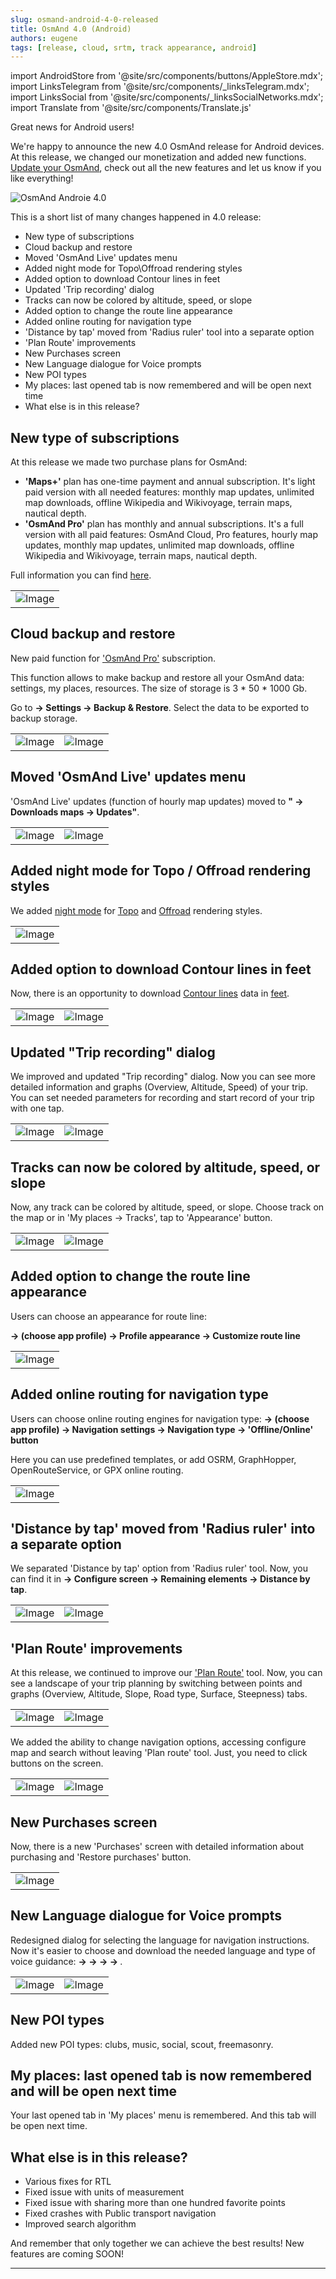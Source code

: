 ```yaml
---
slug: osmand-android-4-0-released
title: OsmAnd 4.0 (Android)
authors: eugene
tags: [release, cloud, srtm, track appearance, android]
---
```

import AndroidStore from '@site/src/components/buttons/AppleStore.mdx';
import LinksTelegram from '@site/src/components/_linksTelegram.mdx';
import LinksSocial from '@site/src/components/_linksSocialNetworks.mdx';
import Translate from '@site/src/components/Translate.js'

Great news for Android users!

We're happy to announce the new 4.0 OsmAnd release for Android devices. At this release, we changed our monetization and added new functions. [Update your OsmAnd](https://play.google.com/store/apps/details?id=net.osmand), check out all the new features and let us know if you like everything!

![OsmAnd Androie 4.0](./banner.png)

<!--truncate-->

This is a short list of many changes happened in 4.0 release:
* New type of subscriptions
* Cloud backup and restore
* Moved 'OsmAnd Live' updates menu
* Added night mode for Topo\Offroad rendering styles
* Added option to download Contour lines in feet
* Updated 'Trip recording' dialog
* Tracks can now be colored by altitude, speed, or slope
* Added option to change the route line appearance
* Added online routing for navigation type
* 'Distance by tap' moved from 'Radius ruler' tool into a separate option
* 'Plan Route' improvements
* New Purchases screen
* New Language dialogue for Voice prompts
* New POI types
* My places: last opened tab is now remembered and will be open next time
* What else is in this release?

## New type of subscriptions

At this release we made two purchase plans for OsmAnd:
* **'Maps+'** plan has one-time payment and annual subscription. It's light paid version with all needed features: monthly map updates, unlimited map downloads, offline Wikipedia and Wikivoyage, terrain maps, nautical depth.
* **'OsmAnd Pro'** plan has monthly and annual subscriptions. It's a full version with all paid features: OsmAnd Cloud, Pro features, hourly map updates, monthly map updates, unlimited map downloads, offline Wikipedia and Wikivoyage, terrain maps, nautical depth.

Full information you can find [here](https://osmand.net/docs/user/purchases/).

<table class="blogimage">
  <tr>
    <td><img src={require('./purchases_plan.png').default} alt="Image"/></td>
  </tr>
</table> 

## Cloud backup and restore

New paid function for <a href="https://osmand.net/blog/osmand-android-4-0-released#monetization">'OsmAnd Pro'</a> subscription.

This function allows to make backup and restore all your OsmAnd data: settings, my places, resources. The size of storage is 3 * 50 * 1000 Gb.

Go to **<Translate android="yes" id="shared_string_menu" /> → Settings → Backup & Restore**. Select the data to be exported to backup storage.

<table class="blogimage">
  <tr>
    <td><img src={require('./backup_1.png').default} alt="Image"/></td>
    <td><img src={require('./backup_2.png').default} alt="Image"/></td>
  </tr>
</table> 


## Moved 'OsmAnd Live' updates menu

'OsmAnd Live' updates (function of hourly map updates) moved to **"<Translate android="yes" id="shared_string_menu" /> → Downloads maps → Updates"**.

<table class="blogimage">
  <tr>
    <td><img src={require('./live_1.png').default} alt="Image"/></td>
    <td><img src={require('./live_2.png').default} alt="Image"/></td>
  </tr>
</table>

## Added night mode for Topo / Offroad rendering styles

We added <a href="https://osmand.net/docs/user/map/vector-maps#map-mode">night mode</a> for <a href="https://osmand.net/docs/user/map/vector-maps#topo">Topo</a> and <a href="https://osmand.net/docs/user/map/vector-maps#offroad">Offroad</a> rendering styles.

<table class="blogimage">
  <tr>
    <td><img src={require('./topo.png').default} alt="Image"/></td>
  </tr>
</table>


## Added option to download Contour lines in feet

Now, there is an opportunity to download <a href="https://osmand.net/docs/user/plugins/contour-lines#downloading-files">Contour lines</a> data in <a href="https://en.wikipedia.org/wiki/United_States_customary_units">feet</a>.

<table class="blogimage">
  <tr>
    <td><img src={require('./feet_cl_1.png').default} alt="Image"/></td>
    <td><img src={require('./feet_cl_2.png').default} alt="Image"/></td>
  </tr>
</table>


## Updated "Trip recording" dialog

We improved and updated "Trip recording" dialog.
Now you can see more detailed information and graphs (Overview, Altitude, Speed) of your trip.
You can set needed parameters for recording and start record of your trip with one tap.

<table class="blogimage">
  <tr>
    <td><img src={require('./record_1.png').default} alt="Image"/></td>
    <td><img src={require('./record_2.png').default} alt="Image"/></td>
  </tr>
</table>


## Tracks can now be colored by altitude, speed, or slope

Now, any track can be colored by altitude, speed, or slope.
Choose track on the map or in 'My places → Tracks', tap to 'Appearance' button.

<table class="blogimage">
  <tr>
    <td><img src={require('./speed.png').default} alt="Image"/></td>
    <td><img src={require('./altitude.png').default} alt="Image"/></td>
  </tr>
</table>

## Added option to change the route line appearance

Users can choose an appearance for route line:

**<Translate android="yes" id="shared_string_menu" /> → <Translate android="yes" id="configure_profile" /> (choose app profile) → Profile appearance → Customize route line**

<table class="blogimage">
  <tr>
    <td><img src={require('./route_line.png').default} alt="Image"/></td>
  </tr>
</table>


## Added online routing for navigation type

Users can choose online routing engines for navigation type:
**<Translate android="yes" id="shared_string_menu" /> → <Translate android="yes" id="configure_profile" /> (choose app profile) → Navigation settings → Navigation type → 'Offline/Online' button**

Here you can use predefined templates, or add OSRM, GraphHopper, OpenRouteService, or GPX online routing.

<table class="blogimage">
  <tr>
    <td><img src={require('./online_routing.png').default} alt="Image"/></td>
  </tr>
</table>


## 'Distance by tap' moved from 'Radius ruler' into a separate option

We separated 'Distance by tap' option from 'Radius ruler' tool.
Now, you can find it in **<Translate android="yes" id="shared_string_menu" /> → Configure screen → Remaining elements → Distance by tap**.

<table class="blogimage">
  <tr>
    <td><img src={require('./distance_by_tap_1.png').default} alt="Image"/></td>
    <td><img src={require('./distance_by_tap_2.png').default} alt="Image"/></td>
  </tr>
</table>


## 'Plan Route' improvements

At this release, we continued to improve our <a href="https://osmand.net/docs/user/plan-route">'Plan Route'</a> tool.
Now, you can see a landscape of your trip planning by switching between points and graphs (Overview, Altitude, Slope, Road type, Surface, Steepness) tabs.

<table class="blogimage">
  <tr>
    <td><img src={require('./plan_route_1.png').default} alt="Image"/></td>
    <td><img src={require('.//plan_route_2.png').default} alt="Image"/></td>
  </tr>
</table>



We added the ability to change navigation options, accessing configure map and search without leaving 'Plan route' tool. Just, you need to click buttons on the screen.

<table class="blogimage">
  <tr>
    <td><img src={require('./plan_route_3.png').default} alt="Image"/></td>
    <td><img src={require('./plan_route_4.png').default} alt="Image"/></td>
  </tr>
</table>


## New Purchases screen

Now, there is a new 'Purchases' screen with detailed information about purchasing and 'Restore purchases' button.

<table class="blogimage">
  <tr>
    <td><img src={require('./purchases_menu.png').default} alt="Image"/></td>
  </tr>
</table>


## New Language dialogue for Voice prompts

Redesigned dialog for selecting the language for navigation instructions. Now it's easier to choose and download the needed language and type of voice guidance:
**<Translate android="yes" id="shared_string_menu" /> → <Translate android="yes" id="configure_profile" /> → <Translate android="yes" id="routing_settings_2" /> → <Translate android="yes" id="voice_announces" /> → <Translate android="yes" id="shared_string_language" />**.

<table class="blogimage">
  <tr>
    <td><img src={require('./voice_prompts_1.png').default} alt="Image"/></td>
    <td><img src={require('./voice_prompts_2.png').default} alt="Image"/></td>
  </tr>
</table>


## New POI types

Added new POI types: clubs, music, social, scout, freemasonry.


## My places: last opened tab is now remembered and will be open next time

Your last opened tab in 'My places' menu is remembered. And this tab will be open next time.


## What else is in this release?

* Various fixes for RTL
* Fixed issue with units of measurement
* Fixed issue with sharing more than one hundred favorite points
* Fixed crashes with Public transport navigation
* Improved search algorithm 

And remember that only together we can achieve the best results!
New features are coming SOON!

____________________________ 
<LinksSocial/>
<LinksTelegram/>
<AndroidStore/>
